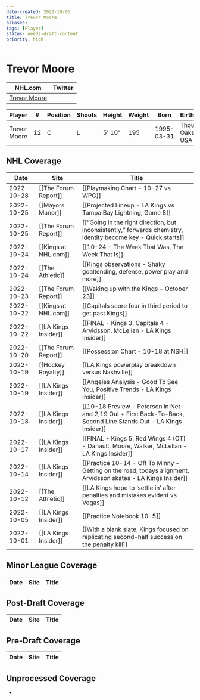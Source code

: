 ```yaml
---
date-created: 2022-10-06
title: Trevor Moore
aliases: 
tags: [Player]
status: needs-draft-content
priority: high
---
```


# Trevor Moore

NHL.com | Twitter
-|-
[Trevor Moore](https://www.nhl.com/player/trevor-moore-8479675) | 

Player | \# | Position | Shoots | Height | Weight | Born | Birthplace | Draft 
-|-|-|-|-|-|-|-|-
Trevor Moore | 12 | C | L | 5' 10" | 195 | 1995-03-31 | Thousand Oaks, CA, USA


## NHL  Coverage
| Date       | Site                 | Title                                                                                                            |
| ---------- | -------------------- | ---------------------------------------------------------------------------------------------------------------- |
| 2022-10-28 | [[The Forum Report]] | [[Playmaking Chart - 10-27 vs WPG]]                                                                              |
| 2022-10-25 | [[Mayors Manor]]     | [[Projected Lineup - LA Kings vs Tampa Bay Lightning, Game 8]]                                                   |
| 2022-10-25 | [[The Forum Report]] | [[“Going in the right direction, but inconsistently,” forwards chemistry, identity become key - Quick starts]]   |
| 2022-10-24 | [[Kings at NHL.com]] | [[10-24 - The Week That Was, The Week That Is]]                                                                  |
| 2022-10-24 | [[The Athletic]]     | [[Kings observations - Shaky goaltending, defense, power play and more]]                                         |
| 2022-10-23 | [[The Forum Report]] | [[Waking up with the Kings - October 23]]                                                                        |
| 2022-10-22 | [[Kings at NHL.com]] | [[Capitals score four in third period to get past Kings]]                                                        |
| 2022-10-22 | [[LA Kings Insider]] | [[FINAL - Kings 3, Capitals 4 - Arvidsson, McLellan - LA Kings Insider]]                                         |
| 2022-10-20 | [[The Forum Report]] | [[Possession Chart - 10-18 at NSH]]                                                                              |
| 2022-10-19 | [[Hockey Royalty]]   | [[LA Kings powerplay breakdown versus Nashville]]                                                                |
| 2022-10-19 | [[LA Kings Insider]] | [[Angeles Analysis - Good To See You, Positive Trends - LA Kings Insider]]                                       |
| 2022-10-18 | [[LA Kings Insider]] | [[10-18 Preview - Petersen in Net and 2,19 Out + First Back-To-Back, Second Line Stands Out - LA Kings Insider]] |
| 2022-10-17 | [[LA Kings Insider]] | [[FINAL - Kings 5, Red Wings 4 (OT) - Danault, Moore, Walker, McLellan - LA Kings Insider]]                      |
| 2022-10-14 | [[LA Kings Insider]] | [[Practice 10-14 - Off To Minny - Getting on the road, todays alignment, Arvidsson skates - LA Kings Insider]]   |
| 2022-10-12 | [[The Athletic]]     | [[LA Kings hope to ‘settle in’ after penalties and mistakes evident vs Vegas]]                                   |
| 2022-10-05 | [[LA Kings Insider]] | [[Practice Notebook 10-5]]                                                                                       |
| 2022-10-01 | [[LA Kings Insider]] |  [[With a blank slate, Kings focused on replicating second-half success on the penalty kill]]



## Minor League Coverage
Date | Site| Title
---|---|---



## Post-Draft Coverage
Date | Site| Title
---|---|---



## Pre-Draft Coverage
Date | Site| Title
---|---|---


## Unprocessed Coverage
- 
